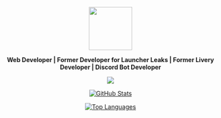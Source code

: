 <p align="center">
  <img src="https://cdn.discordapp.com/attachments/1260418819994681385/1260725372597571636/e98d4c296ce4149365e7096bdbf50004.jpg?ex=66905d7f&is=668f0bff&hm=441a6ff8cedff647e662324bc4a9e4b92a270d5252800adf222c2096ef92a68a&" height="100">
</p>

<p align="center"><b>Web Developer | Former Developer for Launcher Leaks | Former Livery Developer | Discord Bot Developer</b></p>

<p align="center">
  <a href="https://discord.com/users/1215522544564703323"><img src="https://lanyard-profile-readme.vercel.app/api/1215522544564703323?bg=00000000&hideActivity=true&" /></a>
</p>

<p align="center">
  <a href="https://github.com/saintwtf">
    <img src="https://github-readme-stats.vercel.app/api?username=saintwtf&show_icons=true&theme=radical" alt="GitHub Stats">
  </a>
</p>

<p align="center">
  <a href="https://github.com/saintwtf">
    <img src="https://github-readme-stats.vercel.app/api/top-langs/?username=saintwtf&layout=compact&theme=radical" alt="Top Languages">
  </a>
</p>
